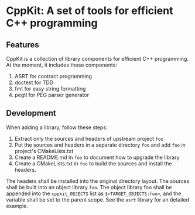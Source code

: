 # CppKit: A set of tools for efficient C++ programming

## Features

CppKit is a collection of library components for efficient C++ programming.
At the moment, it includes these components:

1. ASRT for contract programming
2. doctest for TDD
3. fmt for easy string formatting
4. pegtl for PEG parser generator

## Development

When adding a library, follow these steps:

1. Extract only the sources and headers of upstream project `foo`
2. Put the sources and headers in a separate directory `foo` and add `foo` in
   project's CMakeLists.txt
3. Create a README.md in `foo` to document how to upgrade the library
4. Create a CMakeLists.txt in `foo` to build the sources and install the
   headers.

The headers shall be installed into the original directory layout. The sources
shall be built into an object library `foo`. The object library foo shall be
appended into the `cppkit_OBJECTS` list as `$<TARGET_OBJECTS:foo>`, and the
variable shall be set to the parent scope. See the `asrt` library for an
detailed example.
